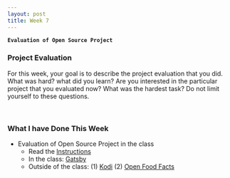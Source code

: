 ```yaml
---
layout: post
title: Week 7
---
```


**`Evaluation of Open Source Project`**

### Project Evaluation
For this week, your goal is to describe the project evaluation that you did. What was hard? what did you learn? Are you interested in the particular project that you evaluated now? What was the hardest task? Do not limit yourself to these questions.

&nbsp;
&nbsp;
&nbsp;

### What I have Done This Week
- Evaluation of Open Source Project in the class
  - Read the [Instructions](https://github.com/hunter-college-ossd-fall-2019/project-evaluation-activity-01)
  - In the class: [Gatsby](https://github.com/hunter-college-ossd-fall-2019/project-evaluation-activity-01/blob/fall19/gatsby_evaluation_2.md)
  - Outside of the class: (1) [Kodi](https://github.com/xbmc/xbmc) (2) [Open Food Facts](https://github.com/openfoodfacts/openfoodfacts-server)

